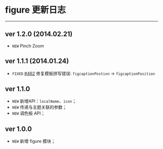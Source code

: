 # figure 更新日志
---

## ver 1.2.0 (2014.02.21)

- `NEW` Pinch Zoom

## ver 1.1.1 (2014.01.24)

- `FIXED` [#462](https://github.com/allmobilize/issues/issues/462) 修复模板拼写错误: `figcaptionPostion` → `figcaptionPosition`


## ver 1.1.0
- `NEW` 新增API：`localName`、`icon`；
- `NEW` 传递与主题关联的参数；
- `NEW` 调色板 API；

## ver 1.0.0

- `NEW` 新增 figure 模块；